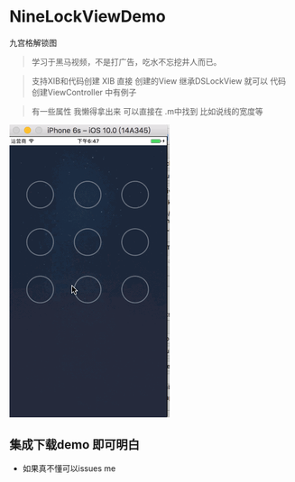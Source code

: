 # NineLockViewDemo
九宫格解锁图

> 学习于黑马视频，不是打广告，吃水不忘挖井人而已。
  
> 支持XIB和代码创建 XIB 直接 创建的View 继承DSLockView 就可以
 代码创建ViewController 中有例子
  
> 有一些属性 我懒得拿出来 可以直接在 .m中找到 比如说线的宽度等 
 
![](demo7.gif)

## 集成下载demo 即可明白
* 如果真不懂可以issues me